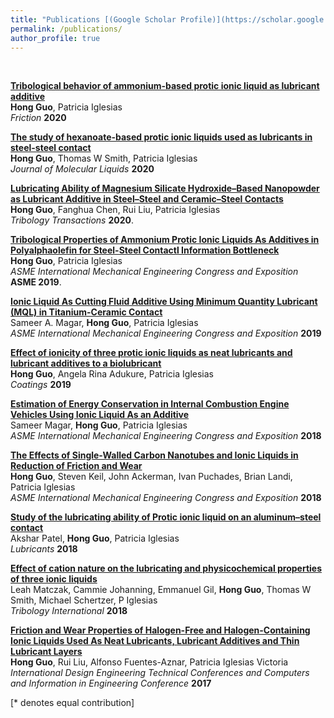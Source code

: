 ```yaml
---
title: "Publications [(Google Scholar Profile)](https://scholar.google.com/citations?user=g2iYtN8AAAAJ&hl=en)"
permalink: /publications/
author_profile: true
---
```

<br>

<b>[Tribological behavior of ammonium-based protic ionic liquid as lubricant additive](http://hongguo001.github.io/HongGuo.github.io/publications/T1)</b> <br> 
<b>Hong Guo</b>, Patricia Iglesias<br>
<i>Friction</i> <b>2020</b> 

<b>[The study of hexanoate-based protic ionic liquids used as lubricants in steel-steel contact](https://hongguo001.github.io/HongGuo.github.io/publications/T2)</b><br> 
<b>Hong Guo</b>, Thomas W Smith, Patricia Iglesias<br>
<i>Journal of Molecular Liquids</i> <b>2020</b>

<b>[Lubricating Ability of Magnesium Silicate Hydroxide–Based Nanopowder as Lubricant Additive in Steel–Steel and Ceramic–Steel Contacts](https://hongguo001.github.io/HongGuo.github.io/publications/T3)</b> <br> 
<b>Hong Guo</b>, Fanghua Chen, Rui Liu, Patricia Iglesias<br>
<i>Tribology Transactions</i> <b>2020</b>.

<b>[Tribological Properties of Ammonium Protic Ionic Liquids As Additives in Polyalphaolefin for Steel-Steel Contactl Information Bottleneck](https://hongguo001.github.io/HongGuo.github.io/publications/T4)</b> <br> 
<b>Hong Guo</b>, Patricia Iglesias<br>
<i>ASME International Mechanical Engineering Congress and Exposition</i> <b>ASME 2019</b>.

<b>[Ionic Liquid As Cutting Fluid Additive Using Minimum Quantity Lubricant (MQL) in Titanium-Ceramic Contact](http://hongguo001.github.io/HongGuo.github.io/publications/T5)</b> <br> 
Sameer A. Magar, <b>Hong Guo</b>, Patricia Iglesias<br>
<i>ASME International Mechanical Engineering Congress and Exposition</i> <b>2019</b> 

<b>[Effect of ionicity of three protic ionic liquids as neat lubricants and lubricant additives to a biolubricant](http://hongguo001.github.io/HongGuo.github.io/publications/T6)</b> <br> 
<b>Hong Guo</b>, Angela Rina Adukure, Patricia Iglesias<br>
<i>Coatings</i> <b>2019</b> 

<b>[Estimation of Energy Conservation in Internal Combustion Engine Vehicles Using Ionic Liquid As an Additive](http://hongguo001.github.io/HongGuo.github.io/publications/T7)</b> <br> 
Sameer Magar, <b>Hong Guo</b>, Patricia Iglesias<br>
<i>ASME International Mechanical Engineering Congress and Exposition</i> <b>2018</b> 

<b>[The Effects of Single-Walled Carbon Nanotubes and Ionic Liquids in Reduction of Friction and Wear](http://hongguo001.github.io/HongGuo.github.io/publications/T8)</b> <br> 
<b>Hong Guo</b>, Steven Keil, John Ackerman, Ivan Puchades, Brian Landi, Patricia Iglesias<br>
<i>ASME International Mechanical Engineering Congress and Exposition</i> <b>2018</b> 

<b>[Study of the lubricating ability of Protic ionic liquid on an aluminum–steel contact](http://hongguo001.github.io/HongGuo.github.io/publications/T9)</b> <br> 
Akshar Patel, <b>Hong Guo</b>, Patricia Iglesias<br>
<i>Lubricants</i> <b>2018</b> 

<b>[Effect of cation nature on the lubricating and physicochemical properties of three ionic liquids](http://hongguo001.github.io/HongGuo.github.io/publications/T10)</b> <br> 
Leah Matczak, Cammie Johanning, Emmanuel Gil, <b>Hong Guo</b>, Thomas W Smith, Michael Schertzer, P Iglesias<br>
<i>Tribology International</i> <b>2018</b> 

<b>[Friction and Wear Properties of Halogen-Free and Halogen-Containing Ionic Liquids Used As Neat Lubricants, Lubricant Additives and Thin Lubricant Layers](http://hongguo001.github.io/HongGuo.github.io/publications/T11)</b> <br> 
<b>Hong Guo</b>, Rui Liu, Alfonso Fuentes-Aznar, Patricia Iglesias Victoria<br>
<i>International Design Engineering Technical Conferences and Computers and Information in Engineering Conference</i> <b>2017</b> 

[\* denotes equal contribution]
